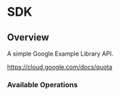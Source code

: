 # SDK

## Overview

A simple Google Example Library API.

<https://cloud.google.com/docs/quota>
### Available Operations

